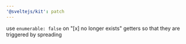 ```yaml
---
'@sveltejs/kit': patch
---
```


use `enumerable: false` on "[x] no longer exists" getters so that they are triggered by spreading
